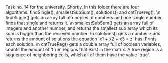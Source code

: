 Task no. 14 for the university. 
Shortly, in this folder there are four algorithms: findSingle(), smallestSubSum(), solutions() and cntTruereg(). \n
findSingle() gets an array full of couples of numbers and one single number, finds that single and returns it. \n
smallestSubSum() gets an array full of integers and another number, and returns the smallest sub array which its sum is bigger than the recieved number. \n
solutions() gets a number z and returns the amount of solutions the equation 'x1 + x2 + x3 = z' has. Prints each solution. \n
cntTrueReg() gets a double array full of boolean variables, counts the amount of 'true' regions that exist in the matrix. A true region is a sequence of neighboring cells, which all of them have the value 'true'.

